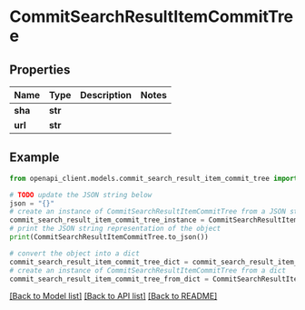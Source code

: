 # CommitSearchResultItemCommitTree


## Properties

Name | Type | Description | Notes
------------ | ------------- | ------------- | -------------
**sha** | **str** |  | 
**url** | **str** |  | 

## Example

```python
from openapi_client.models.commit_search_result_item_commit_tree import CommitSearchResultItemCommitTree

# TODO update the JSON string below
json = "{}"
# create an instance of CommitSearchResultItemCommitTree from a JSON string
commit_search_result_item_commit_tree_instance = CommitSearchResultItemCommitTree.from_json(json)
# print the JSON string representation of the object
print(CommitSearchResultItemCommitTree.to_json())

# convert the object into a dict
commit_search_result_item_commit_tree_dict = commit_search_result_item_commit_tree_instance.to_dict()
# create an instance of CommitSearchResultItemCommitTree from a dict
commit_search_result_item_commit_tree_from_dict = CommitSearchResultItemCommitTree.from_dict(commit_search_result_item_commit_tree_dict)
```
[[Back to Model list]](../README.md#documentation-for-models) [[Back to API list]](../README.md#documentation-for-api-endpoints) [[Back to README]](../README.md)


